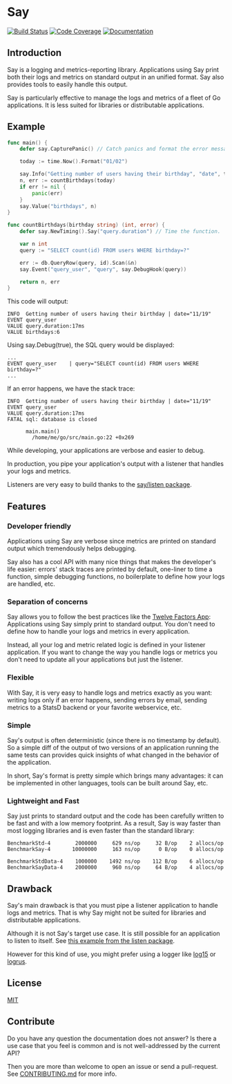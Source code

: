 # Say
[![Build Status](https://travis-ci.org/go-say/say.svg?branch=v0)](https://travis-ci.org/go-say/say)
[![Code Coverage](http://gocover.io/_badge/gopkg.in/say.v0)](http://gocover.io/gopkg.in/say.v0)
[![Documentation](https://godoc.org/gopkg.in/say.v0?status.svg)](https://godoc.org/gopkg.in/say.v0)


## Introduction

Say is a logging and metrics-reporting library. Applications using Say print
both their logs and metrics on standard output in an unified format. Say also
provides tools to easily handle this output.

Say is particularly effective to manage the logs and metrics of a fleet of Go
applications. It is less suited for libraries or distributable applications.


## Example

```go
func main() {
	defer say.CapturePanic() // Catch panics and format the error message.

	today := time.Now().Format("01/02")

	say.Info("Getting number of users having their birthday", "date", today)
	n, err := countBirthdays(today)
	if err != nil {
		panic(err)
	}
	say.Value("birthdays", n)
}

func countBirthdays(birthday string) (int, error) {
	defer say.NewTiming().Say("query.duration") // Time the function.

	var n int
	query := "SELECT count(id) FROM users WHERE birthday=?"

	err := db.QueryRow(query, id).Scan(&n)
	say.Event("query_user", "query", say.DebugHook(query))

	return n, err
}
```

This code will output:
```
INFO  Getting number of users having their birthday	| date="11/19"
EVENT query_user
VALUE query.duration:17ms
VALUE birthdays:6
```

Using say.Debug(true), the SQL query would be displayed:
```
...
EVENT query_user	| query="SELECT count(id) FROM users WHERE birthday=?"
...
```

If an error happens, we have the stack trace:
```
INFO  Getting number of users having their birthday	| date="11/19"
EVENT query_user
VALUE query.duration:17ms
FATAL sql: database is closed

      main.main()
      	/home/me/go/src/main.go:22 +0x269
```

While developing, your applications are verbose and easier to debug.

In production, you pipe your application's output with a listener that handles
your logs and metrics.

Listeners are very easy to build thanks to the
[say/listen package](https://github.com/go-say/say/tree/v0/listen).


## Features

### Developer friendly

Applications using Say are verbose since metrics are printed on standard output
which tremendously helps debugging.

Say also has a cool API with many nice things that makes the developer's life
easier: errors' stack traces are printed by default, one-liner to time a
function, simple debugging functions, no boilerplate to define how your logs are
handled, etc.


### Separation of concerns

Say allows you to follow the best practices like the
[Twelve Factors App](http://12factor.net/logs): Applications using Say simply
print to standard output. You don't need to define how to handle your logs and
metrics in every application.

Instead, all your log and metric related logic is defined in your listener
application. If you want to change the way you handle logs or metrics you don't
need to update all your applications but just the listener.


### Flexible

With Say, it is very easy to handle logs and metrics exactly as you want:
writing logs only if an error happens, sending errors by email, sending
metrics to a StatsD backend or your favorite webservice, etc.


### Simple

Say's output is often deterministic (since there is no timestamp by default).
So a simple diff of the output of two versions of an application running the
same tests can provides quick insights of what changed in the behavior of the
application.

In short, Say's format is pretty simple which brings many advantages: it can be
implemented in other languages, tools can be built around Say, etc.


### Lightweight and Fast

Say just prints to standard output and the code has been carefully written to be
fast and with a low memory footprint. As a result, Say is way faster than most
logging libraries and is even faster than the standard library:

```
BenchmarkStd-4        2000000     629 ns/op     32 B/op    2 allocs/op
BenchmarkSay-4       10000000     163 ns/op      0 B/op    0 allocs/op

BenchmarkStdData-4    1000000    1492 ns/op    112 B/op    6 allocs/op
BenchmarkSayData-4    2000000     960 ns/op     64 B/op    4 allocs/op
```

## Drawback

Say's main drawback is that you must pipe a listener application to handle logs
and metrics. That is why Say might not be suited for libraries and distributable
applications.

Although it is not Say's target use case. It is still possible for an
application to listen to itself. See
[this example from the listen package](https://godoc.org/gopkg.in/say.v0/listen#example-SetInput).

However for this kind of use, you might prefer using a logger like
[log15](https://github.com/inconshreveable/log15) or
[logrus](https://github.com/Sirupsen/logrus).


## License

[MIT](LICENSE)


## Contribute

Do you have any question the documentation does not answer? Is there a use case
that you feel is common and is not well-addressed by the current API?

Then you are more than welcome to open an issue or send a pull-request.
See [CONTRIBUTING.md](CONTRIBUTING.md) for more info.
